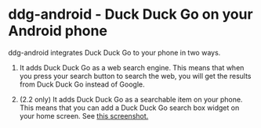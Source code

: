 ddg-android - Duck Duck Go on your Android phone
================================================
ddg-android integrates Duck Duck Go to your phone in two ways.


1. It adds Duck Duck Go as a web search engine. This means that when you press your search button to search the web, you will get the results from Duck Duck Go instead of Google.


2. (2.2 only) It adds Duck Duck Go as a searchable item on your phone. This means that you can add a Duck Duck Go search box widget on your home screen. See [this screenshot.](http://www.csc.kth.se/~johanhil/ddgwidget.png)

